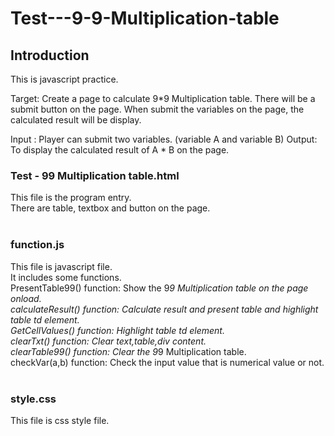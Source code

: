 # Test---9-9-Multiplication-table

## Introduction

This is javascript practice.

Target:
Create a page to calculate 9*9 Multiplication table.
There will be a submit button on the page. 
When submit the variables on the page, the calculated result will be display.

Input : Player can submit two variables. (variable A and variable B)
Output: To display the calculated result of A * B on the page.


### Test - 99 Multiplication table.html
This file is the program entry.<br>
There are table, textbox and button on the page.
<br><br>

### function.js
This file is javascript file.<br>
It includes some functions.<br>
PresentTable99() function: Show the 9*9 Multiplication table on the page onload.<br>
calculateResult() function: Calculate result and present table and highlight table td element.<br>
GetCellValues() function: Highlight table td element.<br>
clearTxt() function: Clear text,table,div content.<br>
clearTable99() function: Clear the 9*9 Multiplication table.<br>
checkVar(a,b) function: Check the input value that is numerical value or not.<br><br>


### style.css
This file is css style file.
